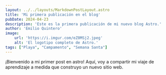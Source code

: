 ```yaml
---
layout: ../../layouts/MarkdownPostLayout.astro
title: 'Mi primera publicación en el blog'
pubDate: 2024-04-23
description: 'Este es la primera publicación de mi nuevo blog Astro.'
author: 'Emilio Quintero'
image:
    url: 'https://i.imgur.com/eZ0MSj2.jpeg'
    alt: 'El logotipo completo de Astro.'
tags: ["Playa", "Campamento", "Semana Santa"]
---
```

 



¡Bienvenido a mi primer post en astro! Aquí, voy a compartir mi viaje de aprendizaje a medida que construyo un nuevo sitio web.
